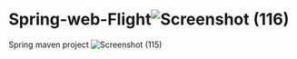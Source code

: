 # Spring-web-Flight![Screenshot (116)](https://user-images.githubusercontent.com/69380691/163233125-c8b4c2cf-7a85-47ec-ac53-816c2af3d95a.png)

Spring maven project
![Screenshot (115)](https://user-images.githubusercontent.com/69380691/163233136-c33030e1-ec9b-4c0f-a9a8-8841842c0f6a.png)
